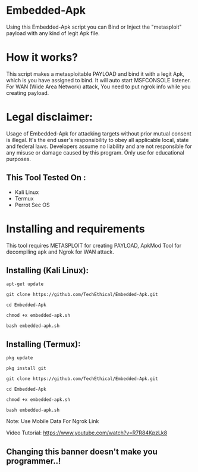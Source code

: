 # Embedded-Apk
Using this Embedded-Apk script you can Bind or Inject the "metasploit" payload with any kind of legit Apk file.

# How it works?
<p>This script makes a metasploitable PAYLOAD and bind it with a legit Apk, which is you have assigned to bind. It will auto start MSFCONSOLE listener. For WAN (Wide Area Network) attack, You need to put ngrok info while you creating payload. </p>

# Legal disclaimer:
<p>Usage of Embedded-Apk for attacking targets without prior mutual consent is illegal. It's the end user's responsibility to obey all applicable local, state and federal laws. Developers assume no liability and are not responsible for any misuse or damage caused by this program. Only use for educational purposes.</p>

## This Tool Tested On :
<ul>
  <li>Kali Linux</li>
  <li>Termux</li>
  <li>Perrot Sec OS</li>
</ul>

# Installing and requirements
<p>This tool requires METASPLOIT for creating PAYLOAD, ApkMod Tool for decompiling apk and Ngrok for WAN attack. 

## Installing (Kali Linux):

```
apt-get update

git clone https://github.com/TechEthical/Embedded-Apk.git

cd Embedded-Apk

chmod +x embedded-apk.sh

bash embedded-apk.sh
```


## Installing (Termux):

```
pkg update

pkg install git

git clone https://github.com/TechEthical/Embedded-Apk.git

cd Embedded-Apk

chmod +x embedded-apk.sh

bash embedded-apk.sh
```
Note: Use Mobile Data For Ngrok Link

Video Tutorial: https://www.youtube.com/watch?v=R7R84KpzLk8

## Changing this banner doesn't make you programmer..!
